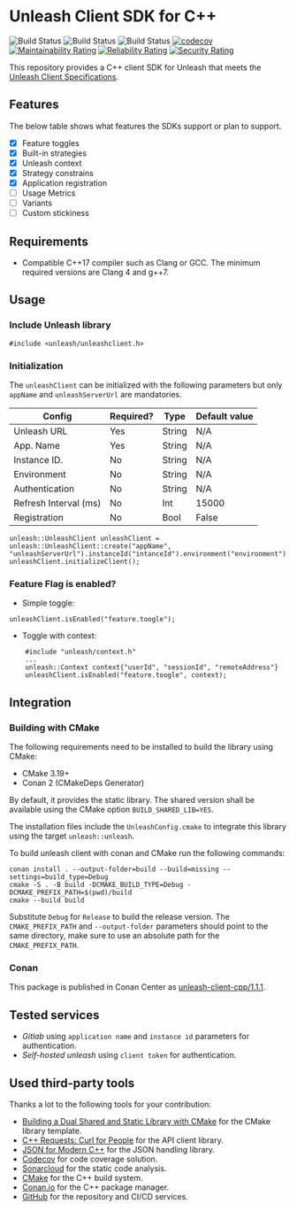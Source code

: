 # Unleash Client SDK for C++

![Build Status](https://github.com/aruizs/unleash-client-cpp/actions/workflows/ubuntu.yml/badge.svg)
![Build Status](https://github.com/aruizs/unleash-client-cpp/actions/workflows/windows.yml/badge.svg)
![Build Status](https://github.com/aruizs/unleash-client-cpp/actions/workflows/macos.yml/badge.svg)
[![codecov](https://codecov.io/gh/aruizs/unleash-client-cpp/branch/main/graph/badge.svg?token=SFWVJY808A)](https://codecov.io/gh/aruizs/unleash-client-cpp)
[![Maintainability Rating](https://sonarcloud.io/api/project_badges/measure?project=aruizs_unleash-client-cpp&metric=sqale_rating)](https://sonarcloud.io/summary/new_code?id=aruizs_unleash-client-cpp)
[![Reliability Rating](https://sonarcloud.io/api/project_badges/measure?project=aruizs_unleash-client-cpp&metric=reliability_rating)](https://sonarcloud.io/summary/new_code?id=aruizs_unleash-client-cpp)
[![Security Rating](https://sonarcloud.io/api/project_badges/measure?project=aruizs_unleash-client-cpp&metric=security_rating)](https://sonarcloud.io/summary/new_code?id=aruizs_unleash-client-cpp)

This repository provides a C++ client SDK for Unleash that meets
the [Unleash Client Specifications](https://github.com/Unleash/client-specification).

## Features

The below table shows what features the SDKs support or plan to support.

- [x] Feature toggles
- [x] Built-in strategies
- [x] Unleash context
- [x] Strategy constrains
- [x] Application registration
- [ ] Usage Metrics
- [ ] Variants
- [ ] Custom stickiness

## Requirements

- Compatible C++17 compiler such as Clang or GCC. The minimum required versions are Clang 4 and g++7.

## Usage

### Include Unleash library

    #include <unleash/unleashclient.h>

### Initialization

The `unleashClient` can be initialized with the following parameters but only `appName` and `unleashServerUrl` are
mandatories.

| Config                | Required? | Type   | Default value |
|-----------------------|-----------|--------|---------------|
| Unleash URL           | Yes | String | N/A           |
| App. Name             | Yes | String | N/A           |
| Instance ID.          | No        | String | N/A           |
| Environment           | No        | String | N/A           |
| Authentication        | No        | String | N/A           |
| Refresh Interval (ms) | No        | Int    | 15000         |
| Registration          | No        | Bool   | False         |

    unleash::UnleashClient unleashClient = unleash::UnleashClient::create("appName", "unleashServerUrl").instanceId("intanceId").environment("environment").authentication("token").refreshInterval(pollingTime).registration(boolValue);
    unleashClient.initializeClient();

### Feature Flag is enabled?

- Simple toggle:

```
unleashClient.isEnabled("feature.toogle");
```

- Toggle with context:

```
    #include "unleash/context.h"
    ...
    unleash::Context context{"userId", "sessionId", "remoteAddress"}
    unleashClient.isEnabled("feature.toogle", context);
```

## Integration

### Building with CMake

The following requirements need to be installed to build the library using CMake:

- CMake 3.19+
- Conan 2 (CMakeDeps Generator)

By default, it provides the static library. The shared version shall be available using the CMake
option `BUILD_SHARED_LIB=YES`.

The installation files include the `UnleashConfig.cmake` to integrate this library using the target `unleash::unleash`.

To build unleash client with conan and CMake run the following commands:

```
conan install . --output-folder=build --build=missing --settings=build_type=Debug
cmake -S . -B build -DCMAKE_BUILD_TYPE=Debug -DCMAKE_PREFIX_PATH=$(pwd)/build
cmake --build build
```

Substitute `Debug` for `Release` to build the release version. The `CMAKE_PREFIX_PATH` and `--output-folder` parameters should point to the same directory, make sure to use an absolute path for the `CMAKE_PREFIX_PATH`.

### Conan

This package is published in Conan Center as [unleash-client-cpp/1.1.1](https://conan.io/center/unleash-client-cpp).

## Tested services

- *Gitlab* using `application name` and `instance id` parameters for authentication.
- *Self-hosted unleash* using `client token` for authentication.

## Used third-party tools

Thanks a lot to the following tools for your contribution:

- [Building a Dual Shared and Static Library with CMake](https://github.com/alexreinking/SharedStaticStarter) for the
  CMake library template.
- [C++ Requests: Curl for People](https://github.com/libcpr/cpr) for the API client library.
- [JSON for Modern C++](https://github.com/nlohmann/json) for the JSON handling library.
- [Codecov](https://about.codecov.io/) for code coverage solution.
- [Sonarcloud](https://sonarcloud.io/) for the static code analysis.
- [CMake](https://cmake.org/) for the C++ build system.
- [Conan.io](https://conan.io/) for the C++ package manager.
- [GitHub](https://github.com/) for the repository and CI/CD services.

